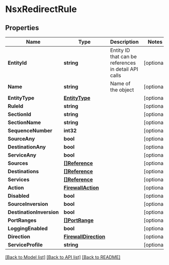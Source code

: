 # NsxRedirectRule

## Properties

Name | Type | Description | Notes
------------ | ------------- | ------------- | -------------
**EntityId** | **string** | Entity ID that can be references in detail API calls | [optional] 
**Name** | **string** | Name of the object | [optional] 
**EntityType** | [**EntityType**](EntityType.md) |  | [optional] 
**RuleId** | **string** |  | [optional] 
**SectionId** | **string** |  | [optional] 
**SectionName** | **string** |  | [optional] 
**SequenceNumber** | **int32** |  | [optional] 
**SourceAny** | **bool** |  | [optional] 
**DestinationAny** | **bool** |  | [optional] 
**ServiceAny** | **bool** |  | [optional] 
**Sources** | [**[]Reference**](Reference.md) |  | [optional] 
**Destinations** | [**[]Reference**](Reference.md) |  | [optional] 
**Services** | [**[]Reference**](Reference.md) |  | [optional] 
**Action** | [**FirewallAction**](FirewallAction.md) |  | [optional] 
**Disabled** | **bool** |  | [optional] 
**SourceInversion** | **bool** |  | [optional] 
**DestinationInversion** | **bool** |  | [optional] 
**PortRanges** | [**[]PortRange**](PortRange.md) |  | [optional] 
**LoggingEnabled** | **bool** |  | [optional] 
**Direction** | [**FirewallDirection**](FirewallDirection.md) |  | [optional] 
**ServiceProfile** | **string** |  | [optional] 

[[Back to Model list]](../README.md#documentation-for-models) [[Back to API list]](../README.md#documentation-for-api-endpoints) [[Back to README]](../README.md)


